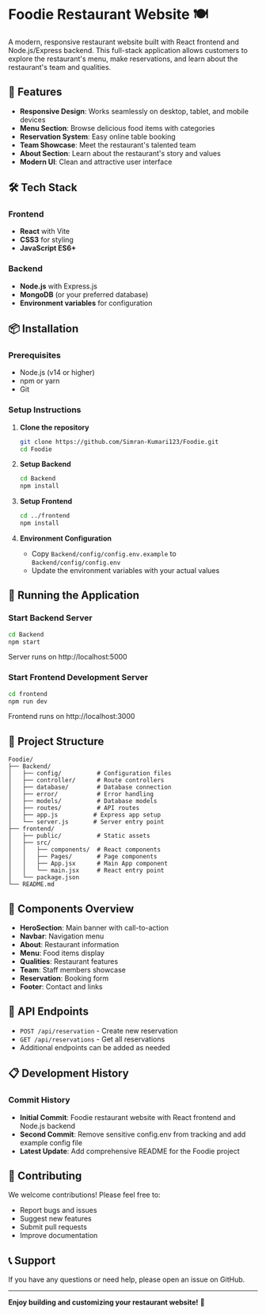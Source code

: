 # Foodie Restaurant Website 🍽️

A modern, responsive restaurant website built with React frontend and Node.js/Express backend. This full-stack application allows customers to explore the restaurant's menu, make reservations, and learn about the restaurant's team and qualities.

## 🌟 Features

- **Responsive Design**: Works seamlessly on desktop, tablet, and mobile devices
- **Menu Section**: Browse delicious food items with categories
- **Reservation System**: Easy online table booking
- **Team Showcase**: Meet the restaurant's talented team
- **About Section**: Learn about the restaurant's story and values
- **Modern UI**: Clean and attractive user interface

## 🛠️ Tech Stack

### Frontend
- **React** with Vite
- **CSS3** for styling
- **JavaScript ES6+**

### Backend
- **Node.js** with Express.js
- **MongoDB** (or your preferred database)
- **Environment variables** for configuration

## 📦 Installation

### Prerequisites
- Node.js (v14 or higher)
- npm or yarn
- Git

### Setup Instructions

1. **Clone the repository**
   ```bash
   git clone https://github.com/Simran-Kumari123/Foodie.git
   cd Foodie
   ```

2. **Setup Backend**
   ```bash
   cd Backend
   npm install
   ```

3. **Setup Frontend**
   ```bash
   cd ../frontend
   npm install
   ```

4. **Environment Configuration**
   - Copy `Backend/config/config.env.example` to `Backend/config/config.env`
   - Update the environment variables with your actual values

## 🚀 Running the Application

### Start Backend Server
```bash
cd Backend
npm start
```
Server runs on http://localhost:5000

### Start Frontend Development Server
```bash
cd frontend
npm run dev
```
Frontend runs on http://localhost:3000

## 📁 Project Structure

```
Foodie/
├── Backend/
│   ├── config/          # Configuration files
│   ├── controller/      # Route controllers
│   ├── database/        # Database connection
│   ├── error/           # Error handling
│   ├── models/          # Database models
│   ├── routes/          # API routes
│   ├── app.js          # Express app setup
│   └── server.js       # Server entry point
├── frontend/
│   ├── public/          # Static assets
│   ├── src/
│   │   ├── components/  # React components
│   │   ├── Pages/       # Page components
│   │   ├── App.jsx      # Main App component
│   │   └── main.jsx     # React entry point
│   └── package.json
└── README.md
```

## 🎨 Components Overview

- **HeroSection**: Main banner with call-to-action
- **Navbar**: Navigation menu
- **About**: Restaurant information
- **Menu**: Food items display
- **Qualities**: Restaurant features
- **Team**: Staff members showcase
- **Reservation**: Booking form
- **Footer**: Contact and links

## 🔧 API Endpoints

- `POST /api/reservation` - Create new reservation
- `GET /api/reservations` - Get all reservations
- Additional endpoints can be added as needed

## 📋 Development History

### Commit History
- **Initial Commit**: Foodie restaurant website with React frontend and Node.js backend
- **Second Commit**: Remove sensitive config.env from tracking and add example config file
- **Latest Update**: Add comprehensive README for the Foodie project

## 🤝 Contributing

We welcome contributions! Please feel free to:
- Report bugs and issues
- Suggest new features
- Submit pull requests
- Improve documentation

## 📞 Support

If you have any questions or need help, please open an issue on GitHub.

---

**Enjoy building and customizing your restaurant website!** 🎉
